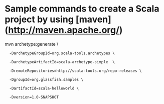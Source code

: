 

# Sample commands to create a Scala project by using [maven] (http://maven.apache.org/)

  mvn archetype:generate \

      -DarchetypeGroupId=org.scala-tools.archetypes \

      -DarchetypeArtifactId=scala-archetype-simple  \

      -DremoteRepositories=http://scala-tools.org/repo-releases \

      -DgroupId=org.glassfish.samples \

      -DartifactId=scala-helloworld \

      -Dversion=1.0-SNAPSHOT
